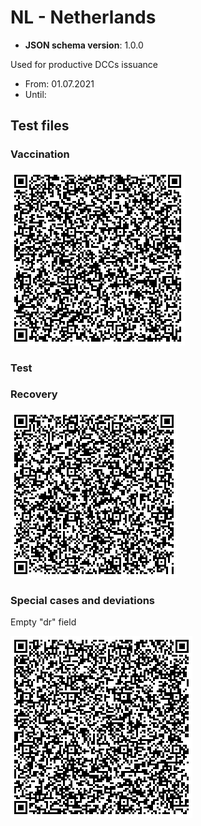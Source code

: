 # NL - Netherlands

* **JSON schema version**: 1.0.0

Used for productive DCCs issuance
* From: 01.07.2021
* Until:

## Test files

### Vaccination

![VAC](VAC.png)

### Test

### Recovery

![REC](REC.png)

### Special cases and deviations

Empty "dr" field

![specialcases/TEST_EMPTY_DR_FIELD.png](specialcases/TEST_EMPTY_DR_FIELD.png)
